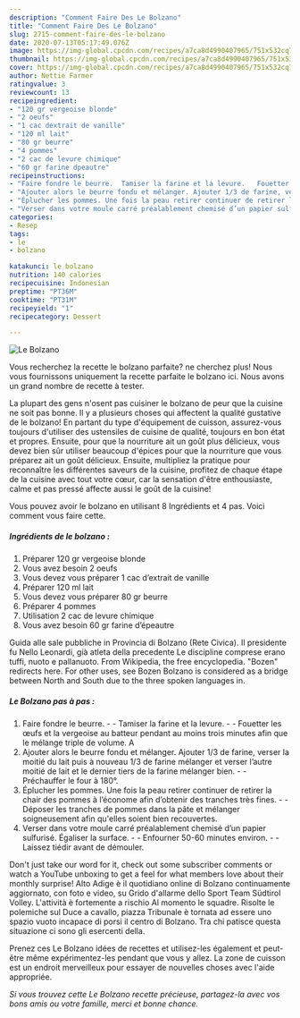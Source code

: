 ```yaml
---
description: "Comment Faire Des Le Bolzano"
title: "Comment Faire Des Le Bolzano"
slug: 2715-comment-faire-des-le-bolzano
date: 2020-07-13T05:17:49.076Z
image: https://img-global.cpcdn.com/recipes/a7ca8d4990407965/751x532cq70/le-bolzano-photo-principale-de-la-recette.jpg
thumbnail: https://img-global.cpcdn.com/recipes/a7ca8d4990407965/751x532cq70/le-bolzano-photo-principale-de-la-recette.jpg
cover: https://img-global.cpcdn.com/recipes/a7ca8d4990407965/751x532cq70/le-bolzano-photo-principale-de-la-recette.jpg
author: Nettie Farmer
ratingvalue: 3
reviewcount: 13
recipeingredient:
- "120 gr vergeoise blonde"
- "2 oeufs"
- "1 cac dextrait de vanille"
- "120 ml lait"
- "80 gr beurre"
- "4 pommes"
- "2 cac de levure chimique"
- "60 gr farine dpeautre"
recipeinstructions:
- "Faire fondre le beurre.  Tamiser la farine et la levure.   Fouetter les œufs et la vergeoise au batteur pendant au moins trois minutes afin que le mélange triple de volume. A"
- "Ajouter alors le beurre fondu et mélanger. Ajouter 1/3 de farine, verser la moitié du lait puis à nouveau 1/3 de farine mélanger et verser l’autre moitié de lait et le dernier tiers de la farine mélanger bien.    Préchauffer le four à 180°."
- "Éplucher les pommes. Une fois la peau retirer continuer de retirer la chair des pommes à l’économe afin d’obtenir des tranches très fines.    Déposer les tranches de pommes dans la pâte et mélanger soigneusement afin qu&#39;elles soient bien recouvertes."
- "Verser dans votre moule carré préalablement chemisé d’un papier sulfurisé. Égaliser la surface.   Enfourner 50-60 minutes environ.    Laissez tiédir avant de démouler."
categories:
- Resep
tags:
- le
- bolzano

katakunci: le bolzano 
nutrition: 140 calories
recipecuisine: Indonesian
preptime: "PT36M"
cooktime: "PT31M"
recipeyield: "1"
recipecategory: Dessert

---
```



![Le Bolzano](https://img-global.cpcdn.com/recipes/a7ca8d4990407965/751x532cq70/le-bolzano-photo-principale-de-la-recette.jpg)

Vous recherchez la recette le bolzano parfaite? ne cherchez plus! Nous vous fournissons uniquement la recette parfaite le bolzano ici. Nous avons un grand nombre de recette à tester.

La plupart des gens n'osent pas cuisiner le bolzano de peur que la cuisine ne soit pas bonne. Il y a plusieurs choses qui affectent la qualité gustative de le bolzano! En partant du type d'équipement de cuisson, assurez-vous toujours d'utiliser des ustensiles de cuisine de qualité, toujours en bon état et propres. Ensuite, pour que la nourriture ait un goût plus délicieux, vous devez bien sûr utiliser beaucoup d'épices pour que la nourriture que vous préparez ait un goût délicieux. Ensuite, multipliez la pratique pour reconnaître les différentes saveurs de la cuisine, profitez de chaque étape de la cuisine avec tout votre cœur, car la sensation d'être enthousiaste, calme et pas pressé affecte aussi le goût de la cuisine!

<!--inarticleads1-->

Vous pouvez avoir le bolzano en utilisant 8 Ingrédients et 4 pas. Voici comment vous faire cette.

##### Ingrédients de le bolzano :

1. Préparer 120 gr vergeoise blonde
1. Vous avez besoin 2 oeufs
1. Vous devez vous préparer 1 cac d’extrait de vanille
1. Préparer 120 ml lait
1. Vous devez vous préparer 80 gr beurre
1. Préparer 4 pommes
1. Utilisation 2 cac de levure chimique
1. Vous avez besoin 60 gr farine d’épeautre


Guida alle sale pubbliche in Provincia di Bolzano (Rete Civica). Il presidente fu Nello Leonardi, già atleta della precedente Le discipline comprese erano tuffi, nuoto e pallanuoto. From Wikipedia, the free encyclopedia. &#34;Bozen&#34; redirects here. For other uses, see Bozen Bolzano is considered as a bridge between North and South due to the three spoken languages in. 

<!--inarticleads2-->

##### Le Bolzano pas à pas :

1. Faire fondre le beurre. -  - Tamiser la farine et la levure. -  -  Fouetter les œufs et la vergeoise au batteur pendant au moins trois minutes afin que le mélange triple de volume. A
1. Ajouter alors le beurre fondu et mélanger. Ajouter 1/3 de farine, verser la moitié du lait puis à nouveau 1/3 de farine mélanger et verser l’autre moitié de lait et le dernier tiers de la farine mélanger bien.  -  -  Préchauffer le four à 180°.
1. Éplucher les pommes. Une fois la peau retirer continuer de retirer la chair des pommes à l’économe afin d’obtenir des tranches très fines.  -  -  Déposer les tranches de pommes dans la pâte et mélanger soigneusement afin qu&#39;elles soient bien recouvertes.
1. Verser dans votre moule carré préalablement chemisé d’un papier sulfurisé. Égaliser la surface.  -  - Enfourner 50-60 minutes environ.  -  -  Laissez tiédir avant de démouler.


Don&#39;t just take our word for it, check out some subscriber comments or watch a YouTube unboxing to get a feel for what members love about their monthly surprise! Alto Adige è il quotidiano online di Bolzano continuamente aggiornato, con foto e video, su Grido d&#39;allarme dello Sport Team Südtirol Volley. L&#39;attività è fortemente a rischio Al momento le squadre. Risolte le polemiche sul Duce a cavallo, piazza Tribunale è tornata ad essere uno spazio vuoto incapace di porsi il centro di Bolzano. Tra chi patisce questa situazione ci sono gli esercenti della. 

<!--inarticleads1-->

<p>
Prenez ces Le Bolzano idées de recettes et utilisez-les également et peut-être même expérimentez-les pendant que vous y allez. La zone de cuisson est un endroit merveilleux pour essayer de nouvelles choses avec l'aide appropriée.
</p>

<p>
<i>Si vous trouvez cette Le Bolzano recette précieuse, partagez-la avec vos bons amis ou votre famille, merci et bonne chance.</i>
</p>
